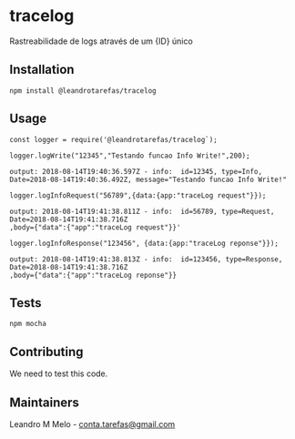 # tracelog
Rastreabilidade de logs através de um {ID} único

## Installation

  `npm install @leandrotarefas/tracelog`

## Usage

    const logger = require('@leandrotarefas/tracelog`);

    logger.logWrite("12345","Testando funcao Info Write!",200);  
    
    output: 2018-08-14T19:40:36.597Z - info:  id=12345, type=Info, Date=2018-08-14T19:40:36.492Z, message="Testando funcao Info Write!"
    
    logger.logInfoRequest("56789",{data:{app:"traceLog request"}});  
   
    output: 2018-08-14T19:41:38.811Z - info:  id=56789, type=Request, Date=2018-08-14T19:41:38.716Z
    ,body={"data":{"app":"traceLog request"}}'
      
    logger.logInfoResponse("123456", {data:{app:"traceLog reponse"}});
     
    output: 2018-08-14T19:41:38.813Z - info:  id=123456, type=Response, Date=2018-08-14T19:41:38.716Z
    ,body={"data":{"app":"traceLog reponse"}}
   

## Tests

  `npm mocha`

## Contributing

We need to test this code.

## Maintainers

Leandro M Melo - conta.tarefas@gmail.com



